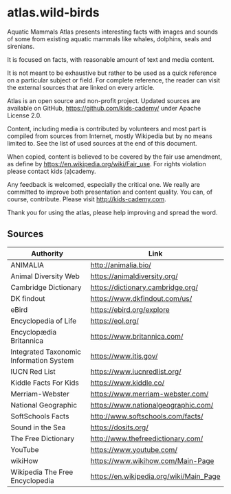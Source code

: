 # atlas.wild-birds

Aquatic Mammals Atlas presents interesting facts with images and sounds of some from existing aquatic mammals like whales, dolphins, seals and sirenians. 

It is focused on facts, with reasonable amount of text and media content. 

It is not meant to be exhaustive but rather to be used as a quick reference on a particular subject or field. For complete reference, the reader can visit the external sources that are linked on every article.

Atlas is an open source and non-profit project. Updated sources are available on GitHub, https://github.com/kids-cademy/ under Apache License 2.0.

Content, including media is contributed by volunteers and most part is compiled from sources from Internet, mostly Wikipedia but by no means limited to. See the list of used sources at the end of this document.  

When copied, content is believed to be covered by the fair use amendment, as define by https://en.wikipedia.org/wiki/Fair_use. For rights violation please contact kids (a)cademy.

Any feedback is welcomed, especially the critical one. We really are committed to improve both presentation and content quality. You can, of course, contribute. Please visit http://kids-cademy.com.

Thank you for using the atlas, please help improving and spread the word.

## Sources

| Authority                               | Link
|-----------------------------------------|--------------------------------------------
| ANIMALIA                                | http://animalia.bio/
| Animal Diversity Web                    | https://animaldiversity.org/
| Cambridge Dictionary                    | https://dictionary.cambridge.org/
| DK findout                              | https://www.dkfindout.com/us/ 
| eBird                                   | https://ebird.org/explore   
| Encyclopedia of Life                    | https://eol.org/
| Encyclopædia Britannica                 | https://www.britannica.com/ 
| Integrated Taxonomic Information System | https://www.itis.gov/
| IUCN Red List                           | https://www.iucnredlist.org/
| Kiddle Facts For Kids                   | https://www.kiddle.co/
| Merriam-Webster                         | https://www.merriam-webster.com/
| National Geographic                     | https://www.nationalgeographic.com/
| SoftSchools Facts                       | http://www.softschools.com/facts/
| Sound in the Sea                        | https://dosits.org/
| The Free Dictionary                     | http://www.thefreedictionary.com/
| YouTube                                 | https://www.youtube.com/
| wikiHow                                 | https://www.wikihow.com/Main-Page
| Wikipedia The Free Encyclopedia         | https://en.wikipedia.org/wiki/Main_Page
